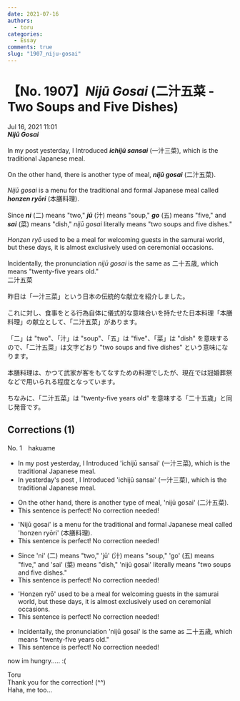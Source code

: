 ```yaml
---
date: 2021-07-16
authors:
  - toru
categories:
  - Essay
comments: true
slug: "1907_niju-gosai"
---
```


# 【No. 1907】<strong><em>Nijū Gosai</strong></em> (二汁五菜 - Two Soups and Five Dishes)
<div class="date">Jul 16, 2021 11:01</div>
<div id="post"><div id="body_show_ori">
<strong><em>Nijū Gosai</strong></em><br/><br/>In my post yesterday, I Introduced <strong><em>ichijū sansai</em></strong> (一汁三菜), which is the traditional Japanese meal.<br/><br/>On the other hand, there is another type of meal, <strong><em>nijū gosai</em></strong> (二汁五菜).<br/><br/><em>Nijū gosai</em> is a menu for the traditional and formal Japanese meal called <strong><em>honzen ryōri</em></strong> (本膳料理).<br/><br/>Since <strong><em>ni</em></strong> (二) means "two," <strong><em>jū</em></strong> (汁) means "soup," <strong><em>go</em></strong> (五) means "five," and <strong><em>sai</em></strong> (菜) means "dish," <em>nijū gosai</em> literally means "two soups and five dishes."<br/><br/><em>Honzen ryō</em> used to be a meal for welcoming guests in the samurai world, but these days, it is almost exclusively used on ceremonial occasions.<br/><br/>Incidentally, the pronunciation <em>nijū gosai</em> is the same as 二十五歳, which means "twenty-five years old."
</div></div>

<!-- more -->

<div id="post_ja"><div id="body_show_mo">
二汁五菜<br/><br/>昨日は「一汁三菜」という日本の伝統的な献立を紹介しました。<br/><br/>これに対し、食事をとる行為自体に儀式的な意味合いを持たせた日本料理「本膳料理」の献立として、「二汁五菜」があります。<br/><br/>「二」は "two"、「汁」は "soup"、「五」は "five"、「菜」は "dish" を意味するので、「二汁五菜」は文字どおり "two soups and five dishes" という意味になります。<br/><br/>本膳料理は、かつて武家が客をもてなすための料理でしたが、現在では冠婚葬祭などで用いられる程度となっています。<br/><br/>ちなみに、「二汁五菜」は "twenty-five years old" を意味する「二十五歳」と同じ発音です。
</div></div>

## Corrections (1)
<div id="block"><div class="first_name"> No. 1　<span class="just_name">hakuame</span></div><div id="block2">
<ul class="correction_field">
<li class="incorrect">In my post yesterday, I Introduced 'ichijū sansai' (一汁三菜), which is the traditional Japanese meal.</li>
<li class="corrected correct">
<span class="f_blue">In yesterday's </span>post , I Introduced 'ichijū sansai' (一汁三菜), which is the traditional Japanese meal.
</li>
</ul>
<ul class="correction_field">
<li class="incorrect">On the other hand, there is another type of meal, 'nijū gosai' (二汁五菜).</li>
<li class="corrected perfect">This sentence is perfect! No correction needed!</li>
</ul>
<ul class="correction_field">
<li class="incorrect">'Nijū gosai' is a menu for the traditional and formal Japanese meal called 'honzen ryōri' (本膳料理).</li>
<li class="corrected perfect">This sentence is perfect! No correction needed!</li>
</ul>
<ul class="correction_field">
<li class="incorrect">Since 'ni' (二) means "two," 'jū' (汁) means "soup," 'go' (五) means "five," and 'sai' (菜) means "dish," 'nijū gosai' literally means "two soups and five dishes."</li>
<li class="corrected perfect">This sentence is perfect! No correction needed!</li>
</ul>
<ul class="correction_field">
<li class="incorrect">'Honzen ryō' used to be a meal for welcoming guests in the samurai world, but these days, it is almost exclusively used on ceremonial occasions.</li>
<li class="corrected perfect">This sentence is perfect! No correction needed!</li>
</ul>
<ul class="correction_field">
<li class="incorrect">Incidentally, the pronunciation 'nijū gosai' is the same as 二十五歳, which means "twenty-five years old."</li>
<li class="corrected perfect">This sentence is perfect! No correction needed!</li>
</ul>
<p class="comment_small">
 now im hungry..... :(
</p>

</div><div class="name"><span class="just_name">Toru</span><br>
Thank you for the correction! (^^)<br/>Haha, me too...
</div>
</div>
